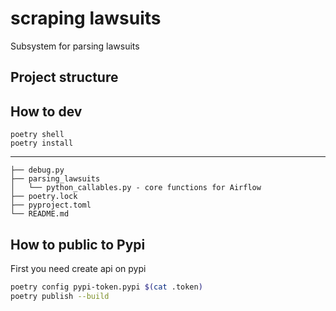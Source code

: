 # scraping lawsuits
Subsystem for parsing lawsuits
## Project structure

## How to dev
```
poetry shell
poetry install
```

***
```
├── debug.py
├── parsing_lawsuits
│   └── python_callables.py - core functions for Airflow
├── poetry.lock
├── pyproject.toml
└── README.md

```

## How to public to Pypi
First you need create api on pypi

```bash
poetry config pypi-token.pypi $(cat .token)
poetry publish --build
```
